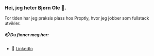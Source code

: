 ### Hei, jeg heter Bjørn Ole 👋. 

For tiden har jeg praksis plass hos Proptly, hvor jeg jobber som fullstack utvikler. 

##### 📫 Du finner meg her:
* 🤵 <a href="https://www.linkedin.com/in/bj%C3%B8rn-ole-goa-81b83b212//">LinkedIn</a>

